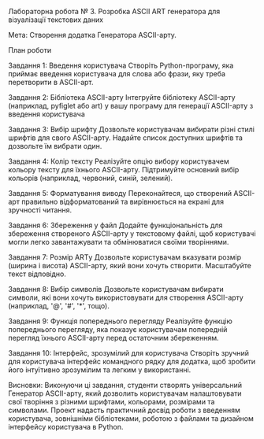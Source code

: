 Лабораторна робота № 3. Розробка ASCII ART генератора для візуалізації текстових даних 

Мета: Створення додатка Генератора ASCII-арту.

План роботи

Завдання 1: Введення користувача
Створіть Python-програму, яка приймає введення користувача для слова або фрази, яку треба  перетворити в ASCII-арт.

Завдання 2: Бібліотека ASCII-арту
Інтегруйте бібліотеку ASCII-арту (наприклад, pyfiglet або art) у вашу програму для генерації ASCII-арту з введення користувача

Завдання 3: Вибір шрифту
Дозвольте користувачам вибирати різні стилі шрифтів для свого ASCII-арту. Надайте список доступних шрифтів та дозвольте їм вибрати один.

Завдання 4: Колір тексту
Реалізуйте опцію вибору користувачем кольору тексту для їхнього ASCII-арту. Підтримуйте основний вибір кольорів (наприклад, червоний, синій, зелений).

Завдання 5: Форматування виводу
Переконайтеся, що створений ASCII-арт правильно відформатований та вирівнюється на екрані для зручності читання.

 Завдання 6: Збереження у файл
Додайте функціональність для збереження створеного ASCII-арту у текстовому файлі, щоб користувачі могли легко завантажувати та обмінюватися своїми творіннями.

Завдання 7: Розмір ARTу
Дозвольте користувачам вказувати розмір (ширина і висота) ASCII-арту, який вони хочуть створити. Масштабуйте текст відповідно.

Завдання 8: Вибір символів
Дозвольте користувачам вибирати символи, які вони хочуть використовувати для створення ASCII-арту (наприклад, '@', '#', '*', тощо).

Завдання 9: Функція попереднього перегляду
Реалізуйте функцію попереднього перегляду, яка показує користувачам попередній перегляд їхнього ASCII-арту перед остаточним збереженням.

Завдання 10: Інтерфейс, зрозумілий для користувача
Створіть зручний для користувача інтерфейс командного рядку для додатка, щоб зробити його інтуїтивно зрозумілим та легким у використанні.

Висновки: Виконуючи ці завдання, студенти створять універсальний Генератор ASCII-арту, який дозволить користувачам налаштовувати свої творіння з різними шрифтами, кольорами, розмірами та символами. Проект надасть практичний досвід роботи з введенням користувача, зовнішніми бібліотеками, роботою з файлами та дизайном інтерфейсу користувача в Python.